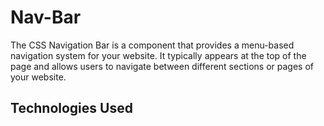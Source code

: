 # Nav-Bar
The CSS Navigation Bar is a component that provides a menu-based navigation system for your website. It typically appears at the top of the page and allows users to navigate between different sections or pages of your website.
## Technologies Used
